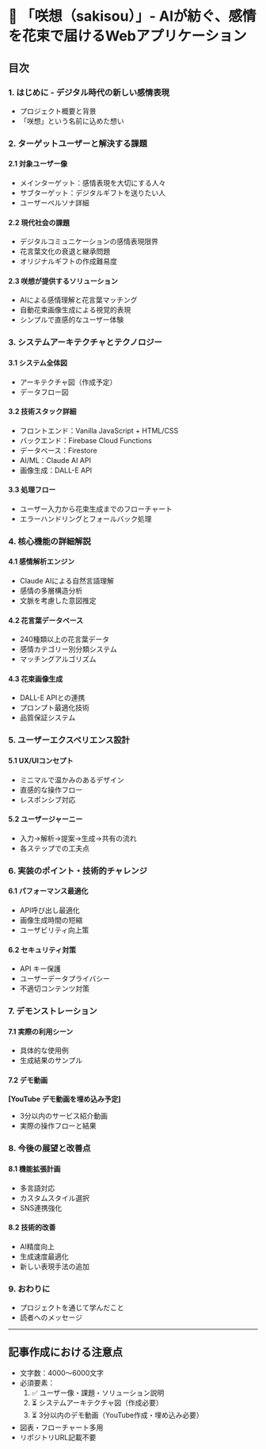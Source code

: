 # 🌸 「咲想（sakisou）」- AIが紡ぐ、感情を花束で届けるWebアプリケーション

## 目次

### 1. はじめに - デジタル時代の新しい感情表現
- プロジェクト概要と背景
- 「咲想」という名前に込めた想い

### 2. ターゲットユーザーと解決する課題
#### 2.1 対象ユーザー像
- メインターゲット：感情表現を大切にする人々
- サブターゲット：デジタルギフトを送りたい人
- ユーザーペルソナ詳細

#### 2.2 現代社会の課題
- デジタルコミュニケーションの感情表現限界
- 花言葉文化の衰退と継承問題
- オリジナルギフトの作成難易度

#### 2.3 咲想が提供するソリューション
- AIによる感情理解と花言葉マッチング
- 自動花束画像生成による視覚的表現
- シンプルで直感的なユーザー体験

### 3. システムアーキテクチャとテクノロジー
#### 3.1 システム全体図
- アーキテクチャ図（作成予定）
- データフロー図

#### 3.2 技術スタック詳細
- フロントエンド：Vanilla JavaScript + HTML/CSS
- バックエンド：Firebase Cloud Functions
- データベース：Firestore
- AI/ML：Claude AI API
- 画像生成：DALL-E API

#### 3.3 処理フロー
- ユーザー入力から花束生成までのフローチャート
- エラーハンドリングとフォールバック処理

### 4. 核心機能の詳細解説
#### 4.1 感情解析エンジン
- Claude AIによる自然言語理解
- 感情の多層構造分析
- 文脈を考慮した意図推定

#### 4.2 花言葉データベース
- 240種類以上の花言葉データ
- 感情カテゴリー別分類システム
- マッチングアルゴリズム

#### 4.3 花束画像生成
- DALL-E APIとの連携
- プロンプト最適化技術
- 品質保証システム

### 5. ユーザーエクスペリエンス設計
#### 5.1 UX/UIコンセプト
- ミニマルで温かみのあるデザイン
- 直感的な操作フロー
- レスポンシブ対応

#### 5.2 ユーザージャーニー
- 入力→解析→提案→生成→共有の流れ
- 各ステップでの工夫点

### 6. 実装のポイント・技術的チャレンジ
#### 6.1 パフォーマンス最適化
- API呼び出し最適化
- 画像生成時間の短縮
- ユーザビリティ向上策

#### 6.2 セキュリティ対策
- API キー保護
- ユーザーデータプライバシー
- 不適切コンテンツ対策

### 7. デモンストレーション
#### 7.1 実際の利用シーン
- 具体的な使用例
- 生成結果のサンプル

#### 7.2 デモ動画
**[YouTube デモ動画を埋め込み予定]**
- 3分以内のサービス紹介動画
- 実際の操作フローと結果

### 8. 今後の展望と改善点
#### 8.1 機能拡張計画
- 多言語対応
- カスタムスタイル選択
- SNS連携強化

#### 8.2 技術的改善
- AI精度向上
- 生成速度最適化
- 新しい表現手法の追加

### 9. おわりに
- プロジェクトを通じて学んだこと
- 読者へのメッセージ

---

## 記事作成における注意点
- 文字数：4000～6000文字
- 必須要素：
  1. ✅ ユーザー像・課題・ソリューション説明
  2. ⏳ システムアーキテクチャ図（作成必要）
  3. ⏳ 3分以内のデモ動画（YouTube作成・埋め込み必要）
- 図表・フローチャート多用
- リポジトリURL記載不要